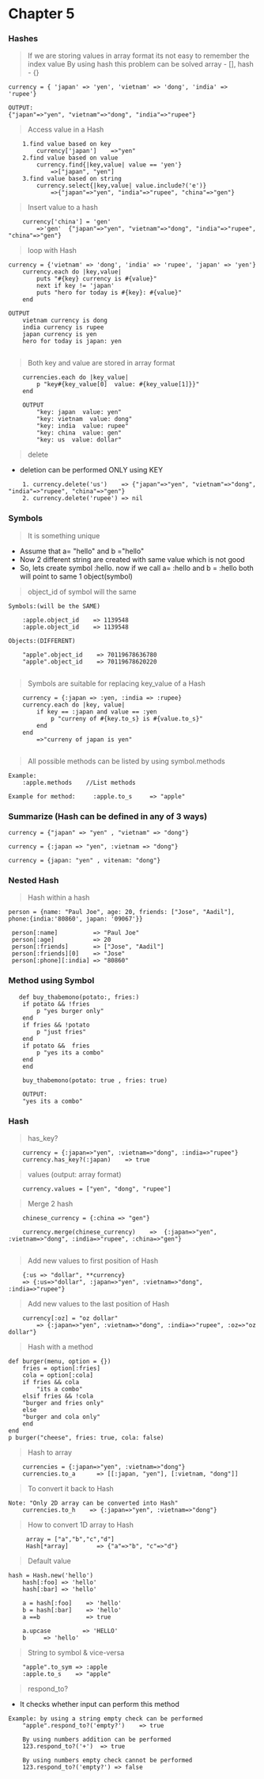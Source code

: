 # Chapter 5

### Hashes
>If we are storing values in array format its not easy to remember the index value 
>By using hash this problem can be solved
>array - [], hash - {}
```
currency = { 'japan' => 'yen', 'vietnam' => 'dong', 'india' => 'rupee'}

OUTPUT:
{"japan"=>"yen", "vietnam"=>"dong", "india"=>"rupee"}
```

> Access value in a Hash
```
    1.find value based on key
        currency['japan']    =>"yen"
    2.find value based on value
        currency.find{|key,value| value == 'yen'}
            =>["japan", "yen"]
    3.find value based on string
        currency.select{|key,value| value.include?('e')}
            =>{"japan"=>"yen", "india"=>"rupee", "china"=>"gen"}
```
> Insert value to a hash
```
    currency['china'] = 'gen'
        =>'gen'  {"japan"=>"yen", "vietnam"=>"dong", "india"=>"rupee", "china"=>"gen"}
```
> loop with Hash
```
currency = {'vietnam' => 'dong', 'india' => 'rupee', 'japan' => 'yen'}
    currency.each do |key,value|
        puts "#{key} currency is #{value}"
        next if key != 'japan'
        puts "hero for today is #{key}: #{value}"
    end

OUTPUT    
    vietnam currency is dong
    india currency is rupee
    japan currency is yen
    hero for today is japan: yen
    
```
> Both key and value are stored in array format 
```
    currencies.each do |key_value|
        p "key#{key_value[0]  value: #{key_value[1]}}"
    end
    
    OUTPUT
        "key: japan  value: yen"
        "key: vietnam  value: dong"
        "key: india  value: rupee"
        "key: china  value: gen"    
        "key: us  value: dollar"
```

> delete
* deletion can be performed ONLY using KEY 
```
    1. currency.delete('us')    => {"japan"=>"yen", "vietnam"=>"dong", "india"=>"rupee", "china"=>"gen"}
    2. currency.delete('rupee') => nil
```

### Symbols
> It is something unique
* Assume that a= "hello" and b ="hello"
* Now 2 different string  are created with same value which is not good
* So, lets create symbol :hello. now if we call a= :hello and b = :hello both will point to same 1 object(symbol)

> object_id  of symbol will the same
```
Symbols:(will be the SAME)

    :apple.object_id    => 1139548
    :apple.object_id    => 1139548

Objects:(DIFFERENT)

    "apple".object_id    => 70119678636780
    "apple".object_id    => 70119678620220
    
``` 

> Symbols are suitable for replacing key_value of a Hash
```
    currency = {:japan => :yen, :india => :rupee}
    currency.each do |key, value|
        if key == :japan and value == :yen
            p "curreny of #{key.to_s} is #{value.to_s}"
        end
    end
        =>"curreny of japan is yen"
    
```
> All possible methods can be listed by using symbol.methods
```
Example:
    :apple.methods    //List methods

Example for method:     :apple.to_s     => "apple"

```

### Summarize (Hash can be defined in any of 3 ways)

```
currency = {"japan" => "yen" , "vietnam" => "dong"}
```
```
currency = {:japan => "yen", :vietnam => "dong"}
```
```
currency = {japan: "yen" , vitenam: "dong"}
```

### Nested Hash
> Hash within a hash
```
person = {name: "Paul Joe", age: 20, friends: ["Jose", "Aadil"], phone:{india:'80860', japan: '09067'}}

 person[:name]          => "Paul Joe"
 person[:age]           => 20
 person[:friends]       => ["Jose", "Aadil"]
 person[:friends][0]    => "Jose"
 person[:phone][:india] => "80860"
```

### Method using Symbol
```
   def buy_thabemono(potato:, fries:)
	if potato && !fries
	    p "yes burger only"
	end
	if fries && !potato
	    p "just fries"
	end
	if potato &&  fries
	    p "yes its a combo"
	end
    end
    
    buy_thabemono(potato: true , fries: true)
    
    OUTPUT:
    "yes its a combo"
```

### Hash
> has_key? 
```
    currency = {:japan=>"yen", :vietnam=>"dong", :india=>"rupee"}
    currency.has_key?(:japan)    => true
```
> values  (output: array format)
```
    currency.values = ["yen", "dong", "rupee"]
```
> Merge 2 hash
```
    chinese_currency = {:china => "gen"}
    
    currency.merge(chinese_currency)    =>  {:japan=>"yen", :vietnam=>"dong", :india=>"rupee", :china=>"gen"}
    
```
> Add new values to first position of Hash
```
    {:us => "dollar", **currency}
    => {:us=>"dollar", :japan=>"yen", :vietnam=>"dong", :india=>"rupee"}
```
> Add new values to the last position of Hash
```
    currency[:oz] = "oz dollar"
        => {:japan=>"yen", :vietnam=>"dong", :india=>"rupee", :oz=>"oz dollar"}
```

> Hash with a method
```
def burger(menu, option = {})
    fries = option[:fries]
    cola = option[:cola]
    if fries && cola 
        "its a combo"
    elsif fries && !cola
	"burger and fries only"
    else
	"burger and cola only"
    end
end
p burger("cheese", fries: true, cola: false)
```
> Hash to array 
```
    currencies = {:japan=>"yen", :vietnam=>"dong"}
    currencies.to_a      => [[:japan, "yen"], [:vietnam, "dong"]]
```
> To convert it back to Hash
```
Note: "Only 2D array can be converted into Hash"
    currencies.to_h    => {:japan=>"yen", :vietnam=>"dong"}
```
> How to convert 1D array to Hash
```
     array = ["a","b","c","d"]
     Hash[*array]        => {"a"=>"b", "c"=>"d"}
```
> Default value
```
hash = Hash.new('hello')
    hash[:foo] => 'hello'
    hash[:bar] => 'hello'
    
    a = hash[:foo]    => 'hello'
    b = hash[:bar]    => 'hello'
    a ==b             => true
    
    a.upcase         => 'HELLO'
    b     => 'hello'
```

> String to symbol & vice-versa
```
    "apple".to_sym => :apple
    :apple.to_s    => "apple"
```

> respond_to?
* It checks whether input can perform this method
```
Example: by using a string empty check can be performed
    "apple".respond_to?('empty?')    => true
    
    By using numbers addition can be performed
    123.respond_to?('+')  => true
    
    By using numbers empty check cannot be performed
    123.respond_to?('empty?') => false
    
```

